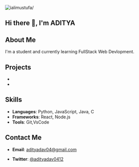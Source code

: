 <!--- 👋 Hi, I’m @Adityadav04
- 👀 I’m interested in Full-stack Web devlopment.
- 🌱 I’m currently learning Fullstack web devlopment.
- 💞️ I’m looking to collaborate on ...
- 📫 Twitter-@adityadav0412 email-adityadav0412@gmail.com  --->

<!---
Adityadav04/Adityadav04 is a ✨ special ✨ repository because its `README.md` (this file) appears on your GitHub profile.
You can click the Preview link to take a look at your changes.
--->
 <p align="left"> <img src=https://komarev.com/ghpvc/?username=Adityadav04 alt=ialimustufa/> </p> 

## Hi there 👋, I'm ADITYA

## About Me
I'm a student and currently learning FullStack Web Devlopment.

## Projects
-
- 

## Skills
- **Languages**: Python, JavaScript, Java, C
- **Frameworks**: React, Node.js
- **Tools**: Git,VsCode

## Contact Me
- **Email**: adityadav04@gmail.com
<!--- **LinkedIn**: [Your LinkedIn Profile](https://www.linkedin.com/in/yourprofile) --->
- **Twitter**: [@adityadav0412](https://twitter.com/adityadav0412)
